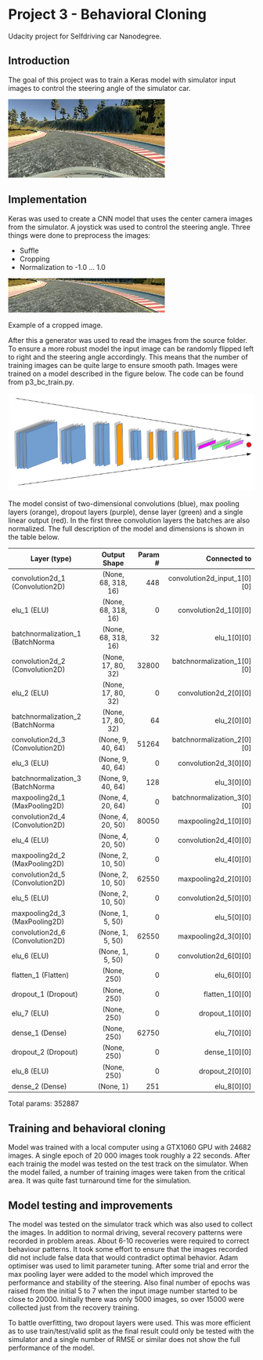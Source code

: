 # Project 3 - Behavioral Cloning

Udacity project for Selfdriving car Nanodegree.

## Introduction

The goal of this project was to train a Keras model with simulator input images to control the steering angle of the simulator car.

![alt text](https://github.com/jounihuo/P3-BehavioralCloning/blob/master/center_2016.jpg "Example image")

## Implementation

Keras was used to create a CNN model that uses the center camera images from the simulator. A joystick was used to control the steering angle. Three things were done to preprocess the images:
- Suffle
- Cropping
- Normalization to -1.0 ... 1.0

![alt text](https://github.com/jounihuo/P3-BehavioralCloning/blob/master/cropped_example_2016.jpg "Cropped image")

Example of a cropped image.

After this a generator was used to read the images from the source folder. To ensure a more robust model the input image can be randomly flipped left to right and the steering angle accordingly. This means that the number of training images can be quite large to ensure smooth path. Images were trained on a model described in the figure below. The code can be found from p3_bc_train.py.

![alt text](https://github.com/jounihuo/P3-BehavioralCloning/blob/master/nn.jpg "Model")

The model consist of two-dimensional convolutions (blue), max pooling layers (orange), dropout layers (purple), dense layer (green) and a single linear output (red). In the first three convolution layers the batches are also normalized. The full description of the model and dimensions is shown in the table below.


Layer (type)    |   Output Shape      |    Param #  |   Connected to |                    
| ------------- |:-------------------:| -----------:|    -----------:|
convolution2d_1 (Convolution2D) | (None, 68, 318, 16)  | 448   |      convolution2d_input_1[0][0]  |    
elu_1 (ELU)                     | (None, 68, 318, 16)  | 0     |      convolution2d_1[0][0]        |   
batchnormalization_1 (BatchNorma| (None, 68, 318, 16)  | 32    |      elu_1[0][0]                  |    
convolution2d_2 (Convolution2D) | (None, 17, 80, 32)   | 32800 |      batchnormalization_1[0][0]   |    
elu_2 (ELU)                     | (None, 17, 80, 32)   | 0     |      convolution2d_2[0][0]        |    
batchnormalization_2 (BatchNorma| (None, 17, 80, 32)   | 64    |      elu_2[0][0]                  |    
convolution2d_3 (Convolution2D) | (None, 9, 40, 64)    | 51264 |      batchnormalization_2[0][0]   |    
elu_3 (ELU)                     | (None, 9, 40, 64)    | 0     |      convolution2d_3[0][0]        |    
batchnormalization_3 (BatchNorma| (None, 9, 40, 64)    | 128   |      elu_3[0][0]                  |    
maxpooling2d_1 (MaxPooling2D)   | (None, 4, 20, 64)    | 0     |      batchnormalization_3[0][0]   |    
convolution2d_4 (Convolution2D) | (None, 4, 20, 50)    | 80050 |      maxpooling2d_1[0][0]         |    
elu_4 (ELU)                     | (None, 4, 20, 50)    | 0     |      convolution2d_4[0][0]        |    
maxpooling2d_2 (MaxPooling2D)   | (None, 2, 10, 50)    | 0     |      elu_4[0][0]                  |    
convolution2d_5 (Convolution2D) | (None, 2, 10, 50)    | 62550 |      maxpooling2d_2[0][0]         |    
elu_5 (ELU)                     | (None, 2, 10, 50)    | 0     |      convolution2d_5[0][0]        |    
maxpooling2d_3 (MaxPooling2D)   | (None, 1, 5, 50)     | 0     |      elu_5[0][0]                  |    
convolution2d_6 (Convolution2D) | (None, 1, 5, 50)     | 62550 |      maxpooling2d_3[0][0]         |    
elu_6 (ELU)                     | (None, 1, 5, 50)     | 0     |      convolution2d_6[0][0]        |    
flatten_1 (Flatten)             | (None, 250)          | 0     |      elu_6[0][0]                  |    
dropout_1 (Dropout)             | (None, 250)          | 0     |      flatten_1[0][0]              |    
elu_7 (ELU)                     | (None, 250)          | 0     |      dropout_1[0][0]              |    
dense_1 (Dense)                 | (None, 250)          | 62750 |      elu_7[0][0]                  |    
dropout_2 (Dropout)             | (None, 250)          | 0     |      dense_1[0][0]                |    
elu_8 (ELU)                     | (None, 250)          | 0     |      dropout_2[0][0]              |    
dense_2 (Dense)                 | (None, 1)            | 251   |      elu_8[0][0]                  |    

Total params: 352887


## Training and behavioral cloning

Model was trained with a local computer using a GTX1060 GPU with 24682 images. A single epoch of 20 000 images took roughly a 22 seconds. After each trainig the model was tested on the test track on the simulator. When the model failed, a number of training images were taken from the critical area. It was quite fast turnaround time for the simulation.

## Model testing and improvements

The model was tested on the simulator track which was also used to collect the images. In addition to normal driving, several recovery patterns were recorded in problem areas. About 6-10 recoveries were required to correct behaviour patterns. It took some effort to ensure that the images recorded did not include false data that would contradict optimal behavior. Adam optimiser was used to limit parameter tuning. After some trial and error the max pooling layer were added to the model which improved the performance and stability of the steering. Also final number of epochs was raised from the initial 5 to 7 when the input image number started to be close to 20000. Initially there was only 5000 images, so over 15000 were collected just from the recovery training.

To battle overfitting, two dropout layers were used. This was more efficient as to use train/test/valid split as the final result could only be tested with the simulator and a single number of RMSE or similar does not show the full performance of the model.


